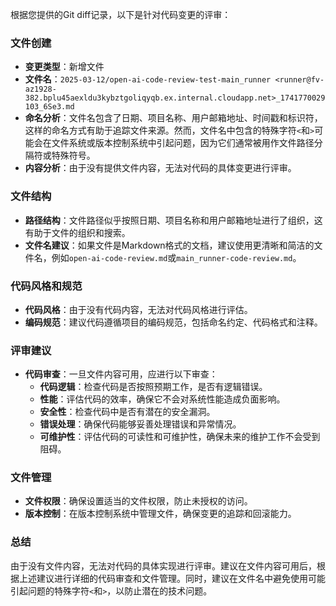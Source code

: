 根据您提供的Git diff记录，以下是针对代码变更的评审：

### 文件创建
- **变更类型**：新增文件
- **文件名**：`2025-03-12/open-ai-code-review-test-main_runner <runner@fv-az1928-382.bplu45aexldu3kybztgoliqyqb.ex.internal.cloudapp.net>_1741770029103_6Se3.md`
- **命名分析**：文件名包含了日期、项目名称、用户邮箱地址、时间戳和标识符，这样的命名方式有助于追踪文件来源。然而，文件名中包含的特殊字符`<`和`>`可能会在文件系统或版本控制系统中引起问题，因为它们通常被用作文件路径分隔符或特殊符号。
- **内容分析**：由于没有提供文件内容，无法对代码的具体变更进行评审。

### 文件结构
- **路径结构**：文件路径似乎按照日期、项目名称和用户邮箱地址进行了组织，这有助于文件的组织和搜索。
- **文件名建议**：如果文件是Markdown格式的文档，建议使用更清晰和简洁的文件名，例如`open-ai-code-review.md`或`main_runner-code-review.md`。

### 代码风格和规范
- **代码风格**：由于没有代码内容，无法对代码风格进行评估。
- **编码规范**：建议代码遵循项目的编码规范，包括命名约定、代码格式和注释。

### 评审建议
- **代码审查**：一旦文件内容可用，应进行以下审查：
  - **代码逻辑**：检查代码是否按照预期工作，是否有逻辑错误。
  - **性能**：评估代码的效率，确保它不会对系统性能造成负面影响。
  - **安全性**：检查代码中是否有潜在的安全漏洞。
  - **错误处理**：确保代码能够妥善处理错误和异常情况。
  - **可维护性**：评估代码的可读性和可维护性，确保未来的维护工作不会受到阻碍。

### 文件管理
- **文件权限**：确保设置适当的文件权限，防止未授权的访问。
- **版本控制**：在版本控制系统中管理文件，确保变更的追踪和回滚能力。

### 总结
由于没有文件内容，无法对代码的具体实现进行评审。建议在文件内容可用后，根据上述建议进行详细的代码审查和文件管理。同时，建议在文件名中避免使用可能引起问题的特殊字符`<`和`>`，以防止潜在的技术问题。